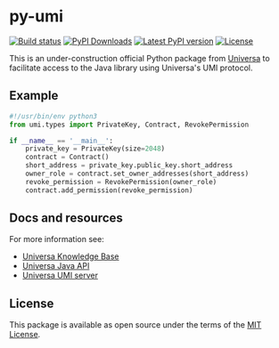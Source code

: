 # py-umi

[![Build status](https://travis-ci.org/vkovrigin/py-umi.svg?master)](https://travis-ci.org/vkovrigin/py-umi)
[![PyPI Downloads](https://img.shields.io/pypi/dm/py-umi.svg)](https://pypi.org/project/py-umi/)
[![Latest PyPI version](https://img.shields.io/pypi/v/py-umi.svg)](https://pypi.org/project/py-umi/)
[![License](https://img.shields.io/pypi/l/py-umi.svg)](https://pypi.org/project/py-umi/)

This is an under-construction official Python package from
[Universa](https://universablockchain.com)
to facilitate access to the Java library using Universa's UMI protocol.

## Example

```python
#!/usr/bin/env python3
from umi.types import PrivateKey, Contract, RevokePermission

if __name__ == '__main__':
    private_key = PrivateKey(size=2048)
    contract = Contract()
    short_address = private_key.public_key.short_address
    owner_role = contract.set_owner_addresses(short_address)
    revoke_permission = RevokePermission(owner_role)
    contract.add_permission(revoke_permission)
```

## Docs and resources

For more information see:
- [Universa Knowledge Base](https://kb.universablockchain.com/)
- [Universa Java API](https://kb.universablockchain.com/general_java_api/5)
- [Universa UMI server](https://kb.universablockchain.com/umi_protocol/98)

## License

This package is available as open source under the terms of the [MIT License](https://opensource.org/licenses/MIT).
